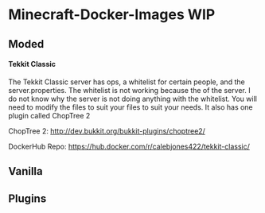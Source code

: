 # Minecraft-Docker-Images WIP
## Moded
#### Tekkit Classic

The Tekkit Classic server has ops, a whitelist for certain people, and the server.properties. The whitelist is not working because the of the server. I do not know why the server is not doing anything with the whitelist. You will need to modify the files to suit your files to suit your needs. It also has one plugin called ChopTree 2 

ChopTree 2: http://dev.bukkit.org/bukkit-plugins/choptree2/

DockerHub Repo: https://hub.docker.com/r/calebjones422/tekkit-classic/

## Vanilla

## Plugins

